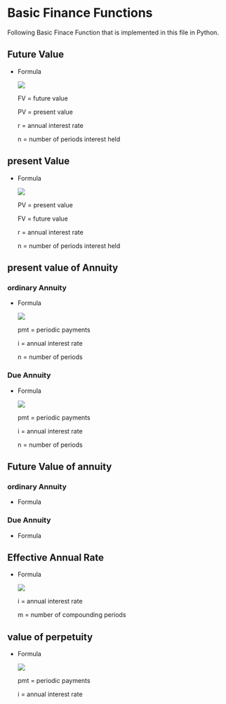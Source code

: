# Basic Finance Functions

Following Basic Finace Function that is implemented in this file in Python.

## Future Value
   - Formula

      <img src="https://render.githubusercontent.com/render/math?math=\Huge FV= PV*(1%2Br)^n">

      FV	=	future value

      PV	=	present value

      r	=	annual interest rate

      n	=	number of periods interest held

## present Value
   - Formula

      <img src="https://render.githubusercontent.com/render/math?math=\Huge PV=FV \frac{1}{(1%2Br)^{n}}">

      PV	=	present value
     
      FV	=	future value
     
      r	=	annual interest rate
     
      n	=	number of periods interest held
     

## present value of Annuity

 ### ordinary Annuity
  - Formula
  
      <img src="https://render.githubusercontent.com/render/math?math=\Huge PVA= \frac{Pmt}{i}*(1-\frac{1}{(1%2Bi)^n})">
  
      pmt  =  periodic payments
     
      i    = annual interest rate
  
      n	=	number of periods
   
 ### Due Annuity
 
   - Formula
   
      <img src="https://render.githubusercontent.com/render/math?math=\Huge PVA= \frac{Pmt}{i}*(1-\frac{1}{(1%2Bi)^n})*(1%2Bi)">
  
      pmt  =  periodic payments
     
      i    = annual interest rate
  
      n	=	number of periods
   
## Future Value of annuity

 ### ordinary Annuity

   - Formula
   
 ### Due Annuity
 
   - Formula
   
## Effective Annual Rate

   - Formula
 
     <img src="https://render.githubusercontent.com/render/math?math=\Huge EAR= (1%2B  \frac{i}m)^m-1"> 

      i = annual interest rate

      m = number of compounding periods
   
## value of perpetuity

   - Formula
   
     <img src="https://render.githubusercontent.com/render/math?math=\Huge PV= \frac{pmt}{i}">
     
     pmt  =  periodic payments
     
     i    = annual interest rate
